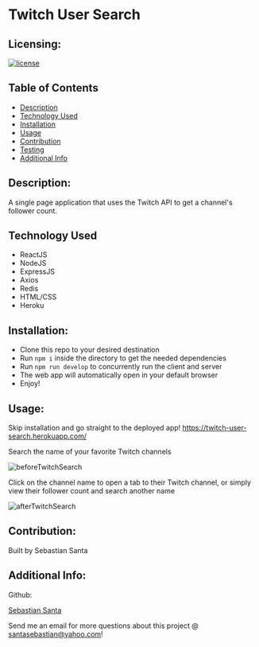 # Twitch User Search

## Licensing:

[![license](https://img.shields.io/badge/license-MIT-blue)](https://shields.io)

## Table of Contents

* [Description](#description)
* [Technology Used](#technology-used)
* [Installation](#installation)
* [Usage](#usage)
* [Contribution](#contribution)
* [Testing](#testing)
* [Additional Info](#additional-info)

## Description:

A single page application that uses the Twitch API to get a channel's follower count.

## Technology Used

* ReactJS
* NodeJS
* ExpressJS
* Axios
* Redis
* HTML/CSS
* Heroku

## Installation:

* Clone this repo to your desired destination
* Run ```npm i``` inside the directory to get the needed dependencies
* Run ```npm run develop``` to concurrently run the client and server
* The web app will automatically open in your default browser
* Enjoy!

## Usage:

Skip installation and go straight to the deployed app!
https://twitch-user-search.herokuapp.com/


Search the name of your favorite Twitch channels

![beforeTwitchSearch](https://user-images.githubusercontent.com/7333111/168490534-0c9a6c5b-27dd-4e64-9022-88d78ace9eaf.png)


Click on the channel name to open a tab to their Twitch channel, or simply view their follower count and search another name

![afterTwitchSearch](https://user-images.githubusercontent.com/7333111/168490859-b9f90099-a8e8-4605-9351-c0fce71569f6.png)

## Contribution:

Built by Sebastian Santa

## Additional Info:

Github:

[Sebastian Santa](https://github.com/cheesecakeassassin)

Send me an email for more questions about this project @ santasebastian@yahoo.com!
